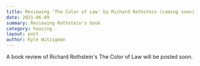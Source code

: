 ```yaml
---
title: Reviewing 'The Color of Law' by Richard Rothstein (coming soon)
date: 2021-06-09
summary: Reviewing Rothstein's book
category: housing
layout: post
author: Kyle Witzigman
---
```


A book review of Richard Rothstein's The Color of Law will be posted soon.